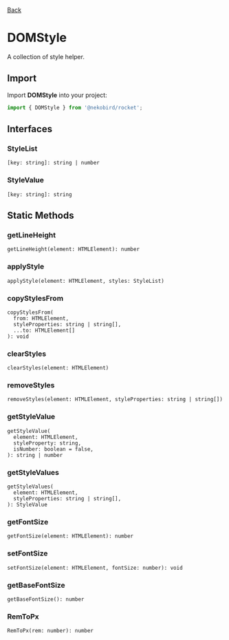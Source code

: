 [Back](../index.md)

# DOMStyle

A collection of style helper.

## Import

Import **DOMStyle** into your project:

```typescript
import { DOMStyle } from '@nekobird/rocket';
```

## Interfaces

### StyleList

`[key: string]: string | number`

### StyleValue

`[key: string]: string`

## Static Methods

### getLineHeight

`getLineHeight(element: HTMLElement): number`

### applyStyle

`applyStyle(element: HTMLElement, styles: StyleList)`

### copyStylesFrom

```
copyStylesFrom(
  from: HTMLElement,
  styleProperties: string | string[],
  ...to: HTMLElement[]
): void
```

### clearStyles

`clearStyles(element: HTMLElement)`

### removeStyles

`removeStyles(element: HTMLElement, styleProperties: string | string[])`

### getStyleValue

```
getStyleValue(
  element: HTMLElement,
  styleProperty: string,
  isNumber: boolean = false,
): string | number
```

### getStyleValues

```
getStyleValues(
  element: HTMLElement,
  styleProperties: string | string[],
): StyleValue
```

### getFontSize

`getFontSize(element: HTMLElement): number`

### setFontSize

`setFontSize(element: HTMLElement, fontSize: number): void`

### getBaseFontSize

`getBaseFontSize(): number`

### RemToPx

`RemToPx(rem: number): number`
